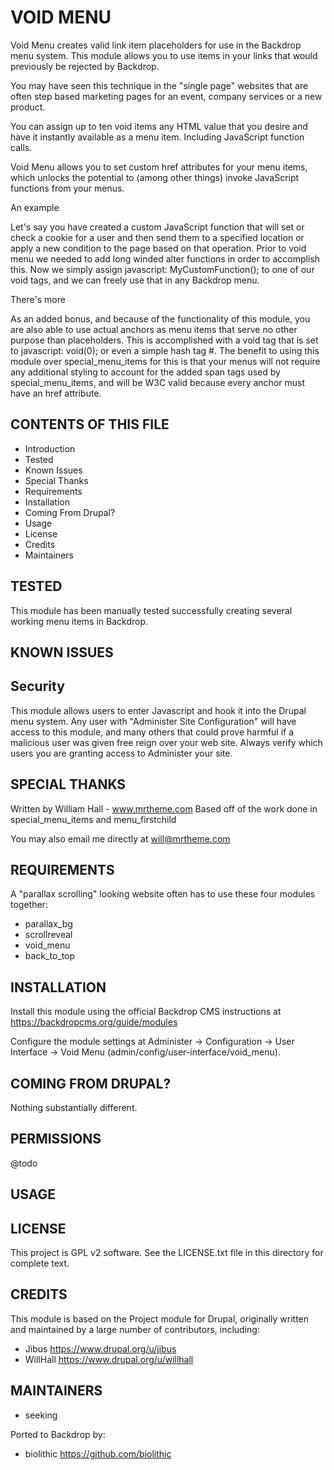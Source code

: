 VOID MENU
===================

Void Menu creates valid link item placeholders for use in the Backdrop menu system. This module allows you to use items in your links that would previously be rejected by Backdrop.

You may have seen this technique in the "single page" websites that are often step based marketing pages for an event, company services or a new product.

You can assign up to ten void items any HTML value that you desire and have it instantly available as a menu item. Including JavaScript function calls.

Void Menu allows you to set custom href attributes for your menu items, which unlocks the potential to (among other things) invoke JavaScript functions from your menus.

An example

Let's say you have created a custom JavaScript function that will set or check a cookie for a user and then send them to a specified location or apply a new condition to the page based on that operation. Prior to void menu we needed to add long winded alter functions in order to accomplish this. Now we simply assign javascript: MyCustomFunction(); to one of our void tags, and we can freely use that in any Backdrop menu.

There's more

As an added bonus, and because of the functionality of this module, you are also able to use actual anchors as menu items that serve no other purpose than placeholders. This is accomplished with a void tag that is set to javascript: void(0); or even a simple hash tag #. The benefit to using this module over special_menu_items for this is that your menus will not require any additional styling to account for the added span tags used by special_menu_items, and will be W3C valid because every anchor must have an href attribute.

CONTENTS OF THIS FILE
---------------------

 - Introduction
 - Tested
 - Known Issues
 - Special Thanks
 - Requirements
 - Installation
 - Coming From Drupal?
 - Usage
 - License
 - Credits
 - Maintainers

TESTED
-----

This module has been manually tested successfully creating several working menu items in Backdrop.

KNOWN ISSUES
---------------------

Security
--------
This module allows users to enter Javascript and hook it into the Drupal menu system. Any user with "Administer Site Configuration" will have access to this module, and many others that could prove harmful if a malicious user was given free reign over your web site. Always verify which users you are granting access to Administer your site.

SPECIAL THANKS
--------------

Written by William Hall - www.mrtheme.com
Based off of the work done in special_menu_items and menu_firstchild

You may also email me directly at will@mrtheme.com

REQUIREMENTS
------------

A "parallax scrolling" looking website often has to use these four modules together:

- parallax_bg
- scrollreveal
- void_menu
- back_to_top

INSTALLATION
------------

Install this module using the official Backdrop CMS instructions at https://backdropcms.org/guide/modules

Configure the module settings at Administer -> Configuration -> User Interface -> Void Menu (admin/config/user-interface/void_menu).


COMING FROM DRUPAL?
-------------------

Nothing substantially different.

PERMISSIONS
------------

@todo


USAGE
-----


LICENSE
-------

This project is GPL v2 software. See the LICENSE.txt file in this directory for complete text.

CREDITS
-----------

This module is based on the Project module for Drupal, originally written and maintained by a large number of contributors, including:

- Jibus <https://www.drupal.org/u/jibus>
- WillHall <https://www.drupal.org/u/willhall>

MAINTAINERS
-----------

- seeking

Ported to Backdrop by:

 - biolithic <https://github.com/biolithic>
